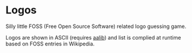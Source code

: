 # Logos
Silly little FOSS (Free Open Source Software) related logo guessing game.

Logos are shown in ASCII (requires [aalib](http://aa-project.sourceforge.net/aalib/)) and list is complied at runtime based on FOSS entries in Wikipedia.
